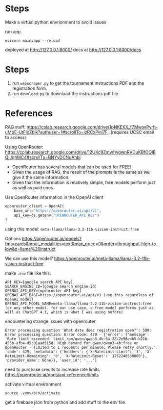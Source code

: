 # Steps
Make a virtual python envrionment to avoid issues


run app
```shell
uvicorn main:app --reload
```

deployed at http://127.0.0.1:8000/
docs at http://127.0.0.1:8000/docs

# Steps
1. run `webscraper.py` to get the tournament instructions PDF and the registration form.
2. run `download.py` to download the instructions pdf file




# References
RAG stuff: https://colab.research.google.com/drive/1pNKEXX_f7MwovPyrh-uMbE-UtFIxZbik?authuser=1#scrollTo=izRCxPini7F_ (requires UCSC email to access)

Using OpenRouter: https://colab.research.google.com/drive/12UKc9ZmwfwgwnRVDuKBfOQlBQjJqhMC4#scrollTo=BNYyDCNuAhbj
- OpenRouter has several models that can be used for FREE!
- Given the usage of RAG, the result of the prompts is the same as we give it the same information.
- Given that the information is relatively simple, free models perform just as well as paid ones

Use OpenRouter information in the OpenAI client
```python
openrouter_client = OpenAI(
    base_url="https://openrouter.ai/api/v1",
    api_key=os.getenv("OPENROUTER_API_KEY")
)
```

using this model: `meta-llama/llama-3.2-11b-vision-instruct:free`


Options
https://openrouter.ai/models?fmt=cards&input_modalities=text&max_price=0&order=throughput-high-to-low&q=llama%20instruct

We can use this model?
https://openrouter.ai/meta-llama/llama-3.2-11b-vision-instruct:free


make `.env` file like this:
```
API_KEY=[google search API key]
SEARCH_ENGINE_ID=[google search engine id]
OPENAI_API_KEY=[openrouter API key]
OPENAI_API_BASE=https://openrouter.ai/api/v1 (use this regardless of OpenAI model)
OPENAI_API_MODEL_NAME=meta-llama/llama-3.2-11b-vision-instruct:free (or any other model. for our use case, a free model performs just as well as ChatGPT 4.1, which is what I was using before)
```

encountering strange issues with openrouter
```
Error processing question 'What date does registration open?': 500: Error processing question: Error code: 429 - {'error': {'message': 'Rate limit exceeded: limit_rpm/qwen/qwen3-4b-04-28/2e98edb5-b21b-455b-afb4-d5c01aad515d. High demand for qwen/qwen3-4b:free on OpenRouter - limited to 1 requests per minute. Please retry shortly.', 'code': 429, 'metadata': {'headers': {'X-RateLimit-Limit': '1', 'X-RateLimit-Remaining': '0', 'X-RateLimit-Reset': '1752248580000'}, 'provider_name': None}}, 'user_id': '...'}
```

need to purchase credits to increase rate limits
https://openrouter.ai/docs/api-reference/limits

activate virtual environment
```
source .venv/bin/activate
```

get a firebase json from python and add stuff to the env file.